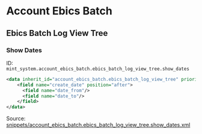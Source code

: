 # Account Ebics Batch

## Ebics Batch Log View Tree

### Show Dates

ID: `mint_system.account_ebics_batch.ebics_batch_log_view_tree.show_dates`

```xml
<data inherit_id="account_ebics_batch.ebics_batch_log_view_tree" priority="50">
    <field name="create_date" position="after">
      <field name="date_from"/>
      <field name="date_to"/>
    </field>
</data>

```

Source: [snippets/account_ebics_batch.ebics_batch_log_view_tree.show_dates.xml](https://github.com/Mint-System/Odoo-Build/tree/main/snippets/account_ebics_batch.ebics_batch_log_view_tree.show_dates.xml)
